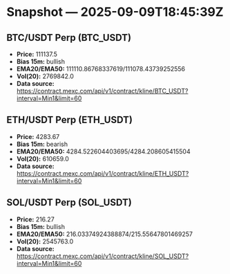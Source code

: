 # Snapshot — 2025-09-09T18:45:39Z

## BTC/USDT Perp (BTC_USDT)
- **Price:** 111137.5
- **Bias 15m:** bullish
- **EMA20/EMA50:** 111110.86768337619/111078.43739252556
- **Vol(20):** 2769842.0
- **Data source:** https://contract.mexc.com/api/v1/contract/kline/BTC_USDT?interval=Min1&limit=60

## ETH/USDT Perp (ETH_USDT)
- **Price:** 4283.67
- **Bias 15m:** bearish
- **EMA20/EMA50:** 4284.522604403695/4284.208605415504
- **Vol(20):** 610659.0
- **Data source:** https://contract.mexc.com/api/v1/contract/kline/ETH_USDT?interval=Min1&limit=60

## SOL/USDT Perp (SOL_USDT)
- **Price:** 216.27
- **Bias 15m:** bullish
- **EMA20/EMA50:** 216.03374924388874/215.55647801469257
- **Vol(20):** 2545763.0
- **Data source:** https://contract.mexc.com/api/v1/contract/kline/SOL_USDT?interval=Min1&limit=60
